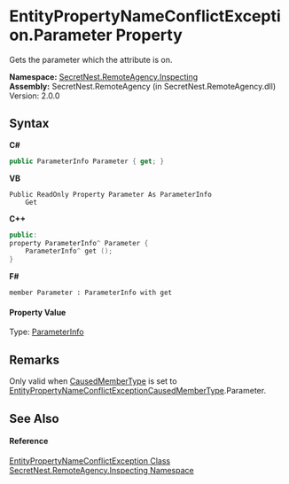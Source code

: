 # EntityPropertyNameConflictException.Parameter Property 
 

Gets the parameter which the attribute is on.

**Namespace:**&nbsp;<a href="N_SecretNest_RemoteAgency_Inspecting">SecretNest.RemoteAgency.Inspecting</a><br />**Assembly:**&nbsp;SecretNest.RemoteAgency (in SecretNest.RemoteAgency.dll) Version: 2.0.0

## Syntax

**C#**<br />
``` C#
public ParameterInfo Parameter { get; }
```

**VB**<br />
``` VB
Public ReadOnly Property Parameter As ParameterInfo
	Get
```

**C++**<br />
``` C++
public:
property ParameterInfo^ Parameter {
	ParameterInfo^ get ();
}
```

**F#**<br />
``` F#
member Parameter : ParameterInfo with get

```


#### Property Value
Type: <a href="https://docs.microsoft.com/dotnet/api/system.reflection.parameterinfo" target="_blank">ParameterInfo</a>

## Remarks
Only valid when <a href="P_SecretNest_RemoteAgency_Inspecting_EntityPropertyNameConflictException_CausedMemberType">CausedMemberType</a> is set to <a href="T_SecretNest_RemoteAgency_Inspecting_EntityPropertyNameConflictExceptionCausedMemberType">EntityPropertyNameConflictExceptionCausedMemberType</a>.Parameter.

## See Also


#### Reference
<a href="T_SecretNest_RemoteAgency_Inspecting_EntityPropertyNameConflictException">EntityPropertyNameConflictException Class</a><br /><a href="N_SecretNest_RemoteAgency_Inspecting">SecretNest.RemoteAgency.Inspecting Namespace</a><br />